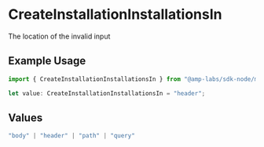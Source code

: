 # CreateInstallationInstallationsIn

The location of the invalid input

## Example Usage

```typescript
import { CreateInstallationInstallationsIn } from "@amp-labs/sdk-node/models/errors";

let value: CreateInstallationInstallationsIn = "header";
```

## Values

```typescript
"body" | "header" | "path" | "query"
```